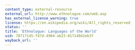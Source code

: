 ```yaml
---
content_type: external-resource
external_url: http://www.ethnologue.com/web.asp
has_external_license_warning: true
license: https://en.wikipedia.org/wiki/All_rights_reserved
status: ''
title: 'Ethnologue: Languages of the World'
uid: 787171d5-f47d-4904-ab23-81714842eb3f
wayback_url: ''
---
```

